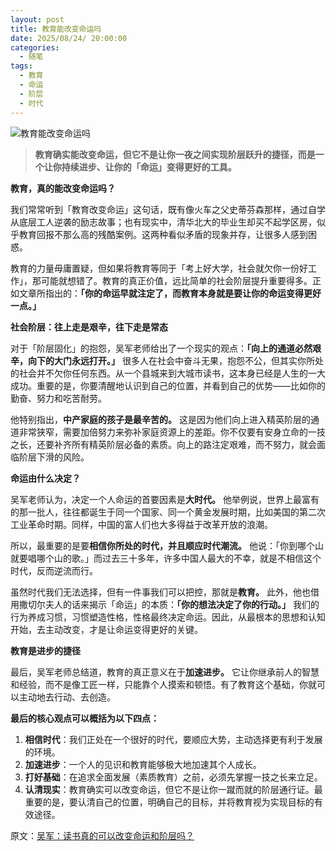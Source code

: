 ```yaml
---
layout: post
title: 教育能改变命运吗
date: 2025/08/24/ 20:00:00
categories:
  - 随笔
tags:
  - 教育
  - 命运
  - 阶层
  - 时代
---
```

![教育能改变命运吗](https://pics.naaln.com/2025-08-24-cfeabdfcb306400aaa0676918b82315f.png-basicBlog)

> **教育确实能改变命运，但它不是让你一夜之间实现阶层跃升的捷径，而是一个让你持续进步、让你的「命运」变得更好的工具。**

**教育，真的能改变命运吗？**

我们常常听到「教育改变命运」这句话，既有像火车之父史蒂芬森那样，通过自学从底层工人逆袭的励志故事；也有现实中，清华北大的毕业生却买不起学区房，似乎教育回报不那么高的残酷案例。这两种看似矛盾的现象并存，让很多人感到困惑。

教育的力量毋庸置疑，但如果将教育等同于「考上好大学，社会就欠你一份好工作」，那可能就想错了。教育的真正价值，远比简单的社会阶层提升重要得多。正如文章所指出的：**「你的命运早就注定了，而教育本身就是要让你的命运变得更好一点。」**

**社会阶层：往上走是艰辛，往下走是常态**

对于「阶层固化」的抱怨，吴军老师给出了一个现实的观点：**「向上的通道必然艰辛，向下的大门永远打开。」** 很多人在社会中奋斗无果，抱怨不公，但其实你所处的社会并不欠你任何东西。从一个县城来到大城市读书，这本身已经是人生的一大成功。重要的是，你要清醒地认识到自己的位置，并看到自己的优势——比如你的勤奋、努力和吃苦耐劳。

他特别指出，**中产家庭的孩子是最辛苦的。** 这是因为他们向上进入精英阶层的通道非常狭窄，需要加倍努力来弥补家庭资源上的差距。你不仅要有安身立命的一技之长，还要补齐所有精英阶层必备的素质。向上的路注定艰难，而不努力，就会面临阶层下滑的风险。

**命运由什么决定？**

吴军老师认为，决定一个人命运的首要因素是**大时代。** 他举例说，世界上最富有的那一批人，往往都诞生于同一个国家、同一个黄金发展时期，比如美国的第二次工业革命时期。同样，中国的富人们也大多得益于改革开放的浪潮。

所以，最重要的是要**相信你所处的时代，并且顺应时代潮流。** 他说：「你到哪个山就要唱哪个山的歌。」而过去三十多年，许多中国人最大的不幸，就是不相信这个时代，反而逆流而行。

虽然时代我们无法选择，但有一件事我们可以把控，那就是**教育。** 此外，他也借用撒切尔夫人的话来揭示「命运」的本质：**「你的想法决定了你的行动。」** 我们的行为养成习惯，习惯塑造性格，性格最终决定命运。因此，从最根本的思想和认知开始，去主动改变，才是让命运变得更好的关键。

**教育是进步的捷径**

最后，吴军老师总结道，教育的真正意义在于**加速进步。** 它让你继承前人的智慧和经验，而不是像工匠一样，只能靠个人摸索和顿悟。有了教育这个基础，你就可以主动地去行动、去创造。

**最后的核心观点可以概括为以下四点：**

1. **相信时代**：我们正处在一个很好的时代，要顺应大势，主动选择更有利于发展的环境。
2. **加速进步**：一个人的见识和教育能够极大地加速其个人成长。
3. **打好基础**：在追求全面发展（素质教育）之前，必须先掌握一技之长来立足。
4. **认清现实**：教育确实可以改变命运，但它不是让你一蹴而就的阶层通行证。最重要的是，要认清自己的位置，明确自己的目标，并将教育视为实现目标的有效途径。

原文：[吴军：读书真的可以改变命运和阶层吗？](https://www.sohu.com/a/473136477_121124216)
